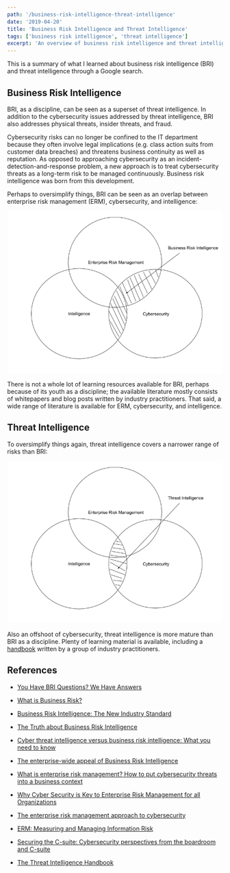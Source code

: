 ```yaml
---
path: '/business-risk-intelligence-threat-intelligence'
date: '2019-04-20'
title: 'Business Risk Intelligence and Threat Intelligence'
tags: ['business risk intelligence', 'threat intelligence']
excerpt: 'An overview of business risk intelligence and threat intelligence.'
---
```

This is a summary of what I learned about business risk intelligence (BRI) and threat intelligence through a Google search.

## Business Risk Intelligence
BRI, as a discipline, can be seen as a superset of threat intelligence. In addition to the cybersecurity issues addressed by threat intelligence, BRI also addresses physical threats, insider threats, and fraud.

Cybersecurity risks can no longer be confined to the IT department because they often involve legal implications (e.g. class action suits from customer data breaches) and threatens business continuity as well as reputation. As opposed to approaching cybersecurity as an incident-detection-and-response problem, a new approach is to treat cybersecurity threats as a long-term risk to be managed continuously. Business risk intelligence was born from this development.

Perhaps to oversimplify things, BRI can be seen as an overlap between enterprise risk management (ERM), cybersecurity, and intelligence:

<img 
    src='https://raw.githubusercontent.com/elainechan/elainechan.github.io/master/static/bri-venn.png' 
    alt='BRI Venn diagram'/>
<style>
img {
    max-width: 100%;
    height: auto;
}
</style>

There is not a whole lot of learning resources available for BRI, perhaps because of its youth as a discipline; the available literature mostly consists of whitepapers and blog posts written by industry practitioners. That said, a wide range of literature is available for ERM, cybersecurity, and intelligence.

## Threat Intelligence
To oversimplify things again, threat intelligence covers a narrower range of risks than BRI:

<img 
    src='https://raw.githubusercontent.com/elainechan/elainechan.github.io/master/static/ti-venn.png' 
    alt='Threat intelligence Venn diagram'/>

Also an offshoot of cybersecurity, threat intelligence is more mature than BRI as a discipline. Plenty of learning material is available, including a [handbook](https://cyber-edge.com/wp-content/uploads/2018/11/Recorded-Future-eBook.pdf) written by a group of industry practitioners.

## References
- [You Have BRI Questions? We Have Answers](https://www.flashpoint-intel.com/blog/you-have-bri-questions-we-have-answers/)

- [What is Business Risk?](https://www.flashpoint-intel.com/blog/what-is-business-risk/)

- [Business Risk Intelligence: The New Industry Standard](https://www.securityweek.com/business-risk-intelligence-new-industry-standard)

- [The Truth about Business Risk Intelligence](https://www.securityweek.com/truth-about-business-risk-intelligence)

- [Cyber threat intelligence versus business risk intelligence: What you need to know](https://www.zdnet.com/article/cyber-threat-intelligence-versus-business-risk-intelligence-what-you-need-to-know/)

- [The enterprise-wide appeal of Business Risk Intelligence](https://www.csoonline.com/article/3279192/the-enterprise-wide-appeal-of-business-risk-intelligence.html)

- [What is enterprise risk management? How to put cybersecurity threats into a business context](https://www.csoonline.com/article/3311986/what-is-enterprise-risk-management-how-to-put-cybersecurity-threats-into-a-business-context.html)

- [Why Cyber Security is Key to Enterprise Risk Management for all Organizations](https://www.tripwire.com/state-of-security/security-data-protection/cyber-security/cyber-security-enterprise-risk-management-erm-organizations/)

- [The enterprise risk management approach to cybersecurity](https://fcw.com/articles/2017/07/25/cio-perspective-erm-cyber-spires.aspx)

- [ERM: Measuring and Managing Information Risk](https://www.gartner.com/en/audit-risk/trends/information-security)

- [Securing the C-suite: Cybersecurity perspectives from the boardroom and C-suite ](https://www.ibm.com/downloads/cas/M94RB4WR)

- [The Threat Intelligence Handbook](https://cyber-edge.com/wp-content/uploads/2018/11/Recorded-Future-eBook.pdf)